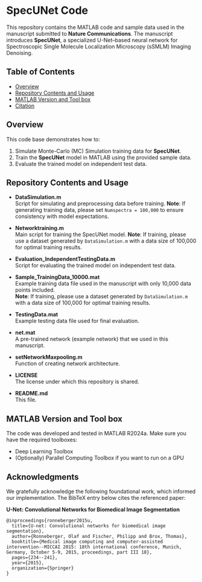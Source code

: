 # SpecUNet Code

This repository contains the MATLAB code and sample data used in the manuscript submitted to **Nature Communications**. The manuscript introduces **SpecUNet**, a specialized U-Net–based neural network for Spectroscopic Single Molecule Localization Microscopy (sSMLM) Imaging Denoising.

## Table of Contents
- [Overview](#overview)
- [Repository Contents and Usage](#repository-contents)
- [MATLAB Version and Tool box](#MATLAB-Version-and-Tool-box)
- [Citation](#citation)

## Overview
This code base demonstrates how to:
1. Simulate Monte-Carlo (MC) Simulation training data for **SpecUNet**.
2. Train the **SpecUNet** model in MATLAB using the provided sample data.
3. Evaluate the trained model on independent test data.

## Repository Contents and Usage
- **DataSimulation.m**  
  Script for simulating and preprocessing data before training.
  **Note**: If generating training data, please set `Numspectra = 100,000` to ensure consistency with model expectations.

- **Networktraining.m**  
  Main script for training the SpecUNet model.
  **Note**: If training, please use a dataset generated by `DataSimulation.m` with a data size of 100,000 for optimal training results. 

- **Evaluation_IndependentTestingData.m**  
  Script for evaluating the trained model on independent test data.  

- **Sample_TrainingData_10000.mat**  
  Example training data file used in the manuscript with only 10,000 data points included.  
  **Note**: If training, please use a dataset generated by `DataSimulation.m` with a data size of 100,000 for optimal training results.

- **TestingData.mat**  
  Example testing data file used for final evaluation.  

- **net.mat**  
  A pre-trained network (example network) that we used in this manuscript.

- **setNetworkMaxpooling.m**  
  Function of creating network architecture.  

- **LICENSE**  
  The license under which this repository is shared.  

- **README.md**  
  This file.

 ## MATLAB Version and Tool box
   The code was developed and tested in MATLAB R2024a. Make sure you have the required toolboxes:
   - Deep Learning Toolbox
   - (Optionally) Parallel Computing Toolbox if you want to run on a GPU


## Acknowledgments

We gratefully acknowledge the following foundational work, which informed our implementation. The BibTeX entry below cites the referenced paper:

**U-Net: Convolutional Networks for Biomedical Image Segmentation**

```
@inproceedings{ronneberger2015u,
  title={U-net: Convolutional networks for biomedical image segmentation},
  author={Ronneberger, Olaf and Fischer, Philipp and Brox, Thomas},
  booktitle={Medical image computing and computer-assisted intervention--MICCAI 2015: 18th international conference, Munich, Germany, October 5-9, 2015, proceedings, part III 18},
  pages={234--241},
  year={2015},
  organization={Springer}
}
```
